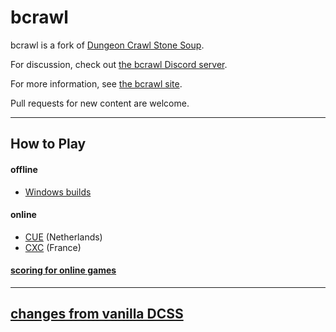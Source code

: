 # bcrawl

bcrawl is a fork of [Dungeon Crawl Stone Soup](https://github.com/crawl/crawl/).

For discussion, check out [the bcrawl Discord server](https://discord.gg/cJ2wPpZ).

For more information, see [the bcrawl site](https://b-crawl.github.io/).

Pull requests for new content are welcome.

---

## How to Play
#### offline
- [Windows builds](https://github.com/b-crawl/bcrawl/releases)

#### online
  - [CUE](https://underhound.eu:8080/) (Netherlands)
  - [CXC](https://crawl.xtahua.com/) (France)

#### [scoring for online games](http://bcrawl.montres.org.uk/)

---

## [changes from vanilla DCSS](CHANGES.md)
